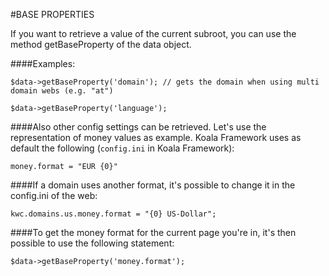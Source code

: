 #BASE PROPERTIES

If you want to retrieve a value of the current subroot, you can use the method getBaseProperty of the data object. 

####Examples:

`$data->getBaseProperty('domain'); // gets the domain when using multi domain webs (e.g. "at")`

`$data->getBaseProperty('language');`

####Also other config settings can be retrieved. Let's use the representation of money values as example. Koala Framework uses as default the following 
(`config.ini` in Koala Framework):

`money.format = "EUR {0}"`

####If a domain uses another format, it's possible to change it in the config.ini of the web:

`kwc.domains.us.money.format = "{0} US-Dollar";`

####To get the money format for the current page you're in, it's then possible to use the following statement:

`$data->getBaseProperty('money.format');`